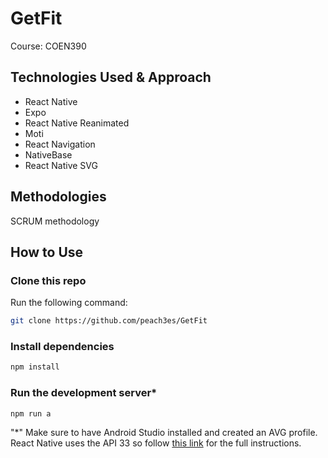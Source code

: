 # GetFit

Course: COEN390

## Technologies Used & Approach

- React Native
- Expo
- React Native Reanimated
- Moti
- React Navigation
- NativeBase
- React Native SVG

## Methodologies

SCRUM methodology

## How to Use

### Clone this repo

Run the following command:

```bash
git clone https://github.com/peach3es/GetFit
```

### Install dependencies

```bash
npm install
```

### Run the development server\*

```bash
npm run a
```

"\*" Make sure to have Android Studio installed and created an AVG profile. React Native uses the API 33 so follow [this link](https://reactnative.dev/docs/environment-setup) for the full instructions.
